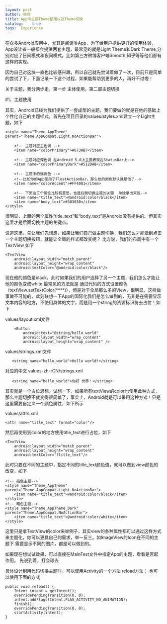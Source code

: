 ```yaml
---
layout: post
author: 咕咚
title: App中主题Theme使用以及Theme切换
catalog:    true
tags:  Experience
---
```

在众多Android应用中，尤其是阅读类App，为了给用户提供更好的使用体验，App设计者一般都会提供两套主题，最常见的就是Light Theme和Dark Theme,分别对应了日间模式和夜间模式。比如第三方微博客户端Smooth,知乎等等他们都有这样的实现。


因为自己对这块一直也比较感兴趣，所以自己就先尝试着做了一次，目前只是简单的尝试了下，下面记录一下这个过程，如果能帮助到更多的人，再好不过啦！


关于主题，我分两步走，第一步 主体使用，第二部主题切换


#1、主题使用

其实，Android已经为我们提供了一套成型的主题，我们要做的就是在他的基础上个性化自己的主题样式，首先在项目目录的values/styles.xml建立一个Light主题，如下

    <style name="Theme_AppTheme" parent="Theme.AppCompat.Light.NoActionBar">

        <!-- 主题对应主色调 -->
        <item name="colorPrimary">#673AB7</item>

        <!-- 主题对应深色调 在Android 5.0上主要表现在StatusBar上-->
        <item name="colorPrimaryDark">#512DA8</item>

        <!-- 主题中的强调色 -->
        <!--比如你的App使用了FloatActionBar，那么他的颜色默认就是他了-->
        <item name="colorAccent">#FF4081</item>

        <!-- 下面这三个属性比较有意思，也是后面切换主题的关键  单独拿出来说-->
        <item name="title_text">@android:color/black</item>
        <item name="body_text">#303030</item>
    </style>


很明显，上面的两个属性“title_text”和“body_text”是Android没有提供的。但其实这里才是后面切换主题的关键点。


说道这里，先让我们先想想，如果让我们自己做主题切换，我们怎么才能做到点击一个主题切换按钮，就能让全局的样式都改变呢？
比方说，我们的布局中有一个TextView 如下

    <TextView
        android:layout_width="match_parent"
        android:layout_height="wrap_content"
        android:textColor="@android:color/black"/>

现在他的颜色是black，此时如果我们的用户选择了另一个主题，我们怎么才能让他的颜色变成white,最常见的方法就是 通过代码的方式设置颜色（textView.setTextColor(****)），但是对于全局那么多的View，很明显，这样做事做不可能的，此刻联想一下App的国际化我们是怎么做到的，无非是在需要显示文本内容的地方，不使用具体的文字，而是用一个string的资源标识符去占位！如下

values/layout.xml文件

        <Button
            android:text="@string/hello_world"
            android:layout_width="wrap_content"
            android:layout_height="wrap_content" />

values/strings.xml文件

       <string name="hello_world">Hello world!</string>

对应的中文
values-zh-rCN/strings.xml

       <string name="hello_world">你好 世界！</string>

其实就是一个占位思想，试想一下，如果所有textView的color也使用此种方式，那么主题切换不就变得很简单了，事实上，Android就是可以采用这种方式！只是这里需要自定义一个颜色属性，如下所示

values/attrs.xml

    <attr name="title_text" format="color"/>

然后再使用到color的地方使用title_text进行占位，如下

    <TextView
        android:layout_width="match_parent"
        android:layout_height="wrap_content"
        android:textColor="?title_text"/>

此时只要在不同的主题中，指定不同的title_text颜色值，就可以做到view颜色的改变，如下

    <!-- 亮色主题-->
    <style name="Theme_AppTheme" parent="Theme.AppCompat.Light.NoActionBar">
        <item name="title_text">@android:color/black</item>
    </style>
    <!-- 暗色主题-->
    <style name="Theme_AppTheme_Dark" parent="Theme.AppCompat.NoActionBar">
        <item name="title_text">@android:color/white</item>
    </style>

这里只是拿TextView的color来举例子，其实view的各种属性都可以通过这样方式来主题化，你可以更具自己的需求，举一反三。如ImageView的Icon在不同的主题下 需要显示不同的图片，都是可以做到的。


如果现在想试试效果，可以直接在MainFest文件中指定App的主题，看看是否起作用。
先说到着，打会球去

具体设计到用代码切换主题时，可以使用Activity的一个方法 reload方法；
也可以使用下面的方式

    public void reload() {
        Intent intent = getIntent();
        overridePendingTransition(0, 0);
        intent.addFlags(Intent.FLAG_ACTIVITY_NO_ANIMATION);
        finish();
        overridePendingTransition(0, 0);
        startActivity(intent);
    }
